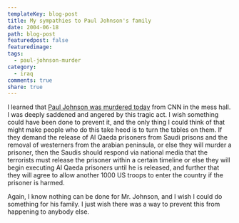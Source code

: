 ```yaml
---
templateKey: blog-post
title: My sympathies to Paul Johnson's family
date: 2004-06-18
path: blog-post
featuredpost: false
featuredimage:
tags:
  - paul-johnson-murder
category:
  - iraq
comments: true
share: true
---
```


I learned that [Paul Johnson was murdered today](http://www.cnn.com/2004/WORLD/meast/06/18/saudi.kidnap/index.html) from CNN in the mess hall. I was deeply saddened and angered by this tragic act. I wish something could have been done to prevent it, and the only thing I could think of that might make people who do this take heed is to turn the tables on them. If they demand the release of Al Qaeda prisoners from Saudi prisons and the removal of westerners from the arabian peninsula, or else they will murder a prisoner, then the Saudis should respond via national media that the terrorists must release the prisoner within a certain timeline or else they will begin executing Al Qaeda prisoners until he is released, and further that they will agree to allow another 1000 US troops to enter the country if the prisoner is harmed.

Again, I know nothing can be done for Mr. Johnson, and I wish I could do something for his family. I just wish there was a way to prevent this from happening to anybody else.
